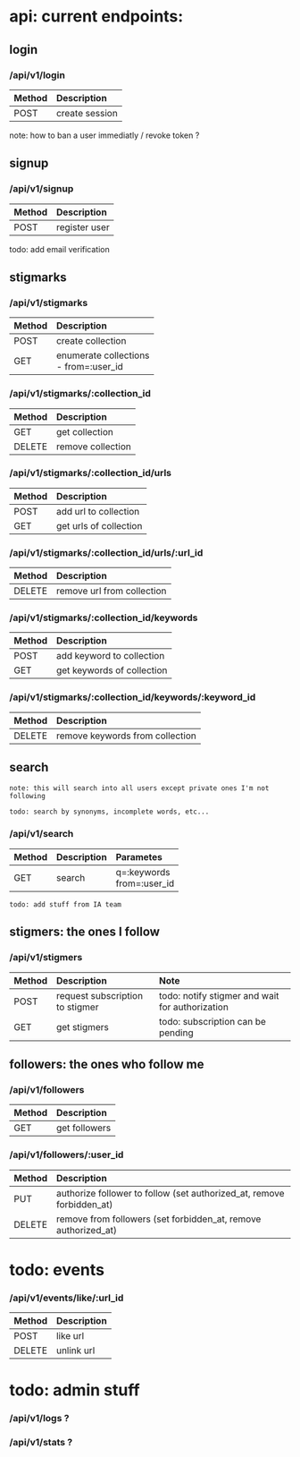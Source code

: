# api: current endpoints:

## login

### /api/v1/login

| Method | Description |
| :-- | :-- |
| POST | create session |

note: how to ban a user immediatly / revoke token ?

## signup

### /api/v1/signup

| Method | Description |
| :-- | :-- |
| POST | register user |

todo: add email verification

## stigmarks

### /api/v1/stigmarks

| Method | Description |
| :-- | :-- |
| POST | create collection |
| GET | enumerate collections <br/> - from=:user_id |

### /api/v1/stigmarks/:collection_id

| Method | Description |
| :-- | :-- |
| GET | get collection | 
| DELETE | remove collection | 

### /api/v1/stigmarks/:collection_id/urls

| Method | Description |
| :-- | :-- |
| POST | add url to collection |
| GET | get urls of collection |

### /api/v1/stigmarks/:collection_id/urls/:url_id

| Method | Description |
| :-- | :-- |
| DELETE | remove url from collection |

### /api/v1/stigmarks/:collection_id/keywords

| Method | Description |
| :-- | :-- |
| POST | add keyword to collection |
| GET | get keywords of collection |

### /api/v1/stigmarks/:collection_id/keywords/:keyword_id

| Method | Description |
| :-- | :-- |
| DELETE | remove keywords from collection |

## search          

    note: this will search into all users except private ones I'm not following

    todo: search by synonyms, incomplete words, etc...

### /api/v1/search

| Method | Description | Parametes |
| :-- | :-- | :-- |
| GET | search | q=:keywords <br /> from=:user_id |

    todo: add stuff from IA team

## stigmers: the ones I follow

### /api/v1/stigmers        

| Method | Description | Note |
| :-- | :-- | :-- |
| POST | request subscription to stigmer | todo: notify stigmer and wait for authorization |
| GET | get stigmers | todo: subscription can be pending |

## followers: the ones who follow me

### /api/v1/followers

| Method | Description |
| :-- | :-- |
| GET | get followers |

### /api/v1/followers/:user_id

| Method | Description |
| :-- | :-- |
| PUT | authorize follower to follow (set authorized_at, remove forbidden_at) |
| DELETE | remove from followers (set forbidden_at, remove authorized_at) |

# todo: events

### /api/v1/events/like/:url_id

| Method | Description |
| :-- | :-- |
| POST | like url |
| DELETE | unlink url |

# todo: admin stuff
      
### /api/v1/logs ?

### /api/v1/stats ?